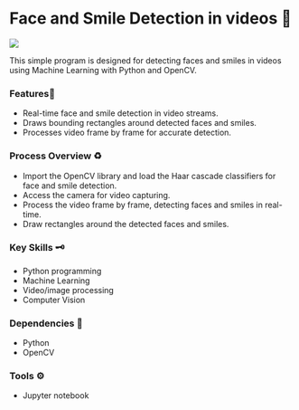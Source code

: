 # Face and Smile Detection in videos 🤖
<a class="header-badge" target="_blank" href="https://www.linkedin.com/in/david-owoniyi"><img src="https://img.shields.io/badge/style--5eba00.svg?label=LinkedIn&logo=linkedin&style=social"></a>

This simple program is designed for detecting faces and smiles in videos using Machine Learning with Python and OpenCV.

### Features📍
* Real-time face and smile detection in video streams.
* Draws bounding rectangles around detected faces and smiles.
* Processes video frame by frame for accurate detection.

### Process Overview ♻️
* Import the OpenCV library and load the Haar cascade classifiers for face and smile detection.
* Access the camera for video capturing.
* Process the video frame by frame, detecting faces and smiles in real-time.
* Draw rectangles around the detected faces and smiles.

### Key Skills 🗝️
* Python programming
* Machine Learning
* Video/image processing
* Computer Vision

### Dependencies 🔽
* Python
* OpenCV

### Tools ⚙️
* Jupyter notebook

